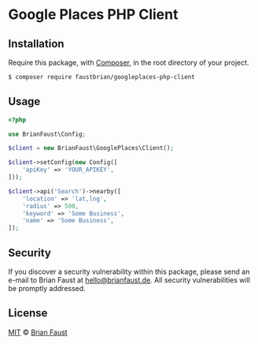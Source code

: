 # Google Places PHP Client

## Installation

Require this package, with [Composer](https://getcomposer.org/), in the root directory of your project.

``` bash
$ composer require faustbrian/googleplaces-php-client
```

## Usage

``` php
<?php

use BrianFaust\Config;

$client = new BrianFaust\GooglePlaces\Client();

$client->setConfig(new Config([
    'apiKey' => 'YOUR_APIKEY',
]));

$client->api('Search')->nearby([
    'location' => 'lat,lng',
    'radius' => 500,
    'keyword' => 'Some Business',
    'name' => 'Some Business',
]);
```

## Security

If you discover a security vulnerability within this package, please send an e-mail to Brian Faust at hello@brianfaust.de. All security vulnerabilities will be promptly addressed.

## License

[MIT](LICENSE) © [Brian Faust](https://brianfaust.de)
